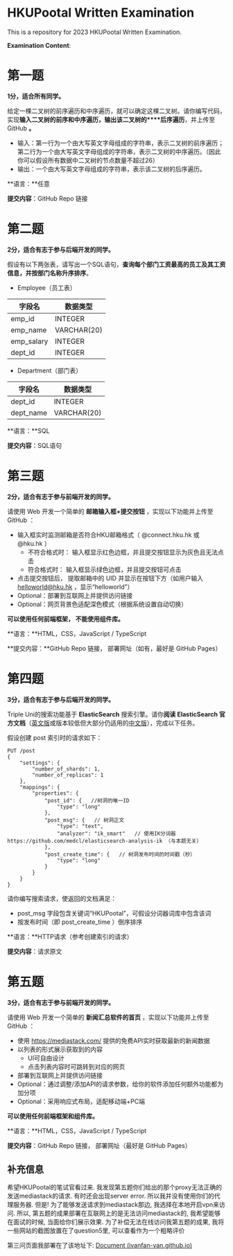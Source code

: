 # HKUPootal Written Examination

This is a repository for 2023 HKUPootal Written Examination. 



**Examination Content**:

# 第一题

**1分，适合所有同学。**

给定一棵二叉树的前序遍历和中序遍历，就可以确定这棵二叉树。请你编写代码，实现**输入二叉树的前序和中序遍历，输出该二叉树的****后序遍历**，并上传至 GitHub **。**

- 输入：第一行为一个由大写英文字母组成的字符串，表示二叉树的前序遍历；第二行为一个由大写英文字母组成的字符串，表示二叉树的中序遍历。（因此你可以假设所有数据中二叉树的节点数量不超过26）
- 输出：一个由大写英文字母组成的字符串，表示该二叉树的后序遍历。

**语言：**任意

**提交内容**：GitHub Repo 链接



# 第二题

**2分，适合有志于参与后端开发的同学。**

假设有以下两张表，请写出一个SQL语句，**查询每个部门工资最高的员工及其工资信息，并按部门名称升序排序**。

- Employee（员工表）

| 字段名     | 数据类型    |
| ---------- | ----------- |
| emp_id     | INTEGER     |
| emp_name   | VARCHAR(20) |
| emp_salary | INTEGER     |
| dept_id    | INTEGER     |

- Department（部门表）

| 字段名    | 数据类型    |
| --------- | ----------- |
| dept_id   | INTEGER     |
| dept_name | VARCHAR(20) |

**语言：**SQL

**提交内容**：SQL语句



# 第三题

**2分，适合有志于参与前端开发的同学。**

请使用 Web 开发一个简单的 **邮箱输入框+提交按钮** ，实现以下功能并上传至 GitHub ：

- 输入框实时监测邮箱是否符合HKU邮箱格式（ @connect.hku.hk 或 @hku.hk ）
  - 不符合格式时： 输入框显示红色边框，并且提交按钮显示为灰色且无法点击
  - 符合格式时：  输入框显示绿色边框，并且提交按钮可点击
- 点击提交按钮后， 提取邮箱中的 UID 并显示在按钮下方（如用户输入 helloworld@hku.hk ，显示“helloworld”）
- Optional：部署到互联网上并提供访问链接
- Optional：网页背景色适配深色模式（根据系统设置自动切换）

**可以使用任何前端框架， 不能使用组件库。**

**语言：**HTML，CSS，JavaScript / TypeScript

**提交内容：**GitHub Repo 链接， 部署网址（如有，最好是 GitHub Pages）



# 第四题

**3分，适合有志于参与后端开发的同学。**

Triple Uni的搜索功能基于 **ElasticSearch** 搜索引擎。请你**阅读  ElasticSearch 官方文档**（[英文版](https://www.elastic.co/guide/en/elasticsearch/reference/8.2/index.html)或版本较低但大部分仍适用的[中文版](https://www.elastic.co/guide/cn/elasticsearch/guide/current/index.html)），完成以下任务。

假设创建 post 索引时的请求如下：

```Plain
PUT /post
{
    "settings": {
        "number_of_shards": 1,
        "number_of_replicas": 1
    },
    "mappings": {
        "properties": {
            "post_id": {   //树洞的唯一ID
                "type": "long"
            },
            "post_msg": {   // 树洞正文
                "type": "text",
                "analyzer": "ik_smart"   // 使用IK分词器 https://github.com/medcl/elasticsearch-analysis-ik （与本题无关）
            },
            "post_create_time": {   // 树洞发布时间的时间戳（秒）
                "type": "long"
            }
        }
    }
}
```

请你编写搜索请求，使返回的文档满足：

- post_msg 字段包含关键词“HKUPootal”，可假设分词器词库中包含该词
- 按发布时间（即 post_create_time ）倒序排序

**语言：**HTTP请求（参考创建索引的请求）

**提交内容**：请求原文



# 第五题

**3分，适合有志于参与前端开发的同学。**

请使用 Web 开发一个简单的 **新闻汇总软件的首页** ，实现以下功能并上传至 GitHub ：

- 使用 https://mediastack.com/ 提供的免费API实时获取最新的新闻数据
- 以列表的形式展示获取到的内容
  - UI可自由设计
  - 点击列表内容时可跳转到对应的网页
- 部署到互联网上并提供访问链接
- Optional：通过调整/添加API的请求参数，给你的软件添加任何额外功能都为加分项 
- Optional：采用响应式布局，适配移动端+PC端

**可以使用任何前端框架和组件库。**

**语言：**HTML，CSS，JavaScript / TypeScript

**提交内容**：GitHub Repo 链接， 部署网址（最好是 GitHub Pages）



## 补充信息

希望HKUPootal的笔试官看过来. 我发现第五题你们给出的那个proxy无法正确的发送mediastack的请求. 有时还会出现server error. 所以我并没有使用你们的代理服务器. 但是! 为了能够发送请求到mediastack那边, 我选择在本地开启vpn来访问. 所以, 第五题的成果部署在互联网上的是无法访问mediastack的, 我希望能够在面试的时候, 当面给你们展示效果. 为了补偿无法在线访问我第五题的成果, 我将一些网站的截图放置在了question5里, 可以查看作为一个粗略评价



第三问页面我部署在了该地址下: [Document (ivanfan-van.github.io)](https://ivanfan-van.github.io/HKUPootal/src/question3/index.html)

